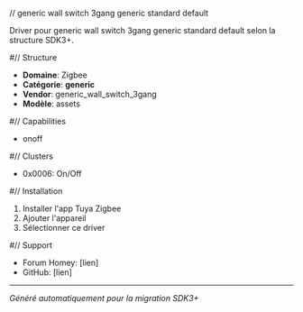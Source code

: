 // generic wall switch 3gang   generic   standard default

Driver pour generic wall switch 3gang   generic   standard default selon la structure SDK3+.

#// Structure
- **Domaine**: Zigbee
- **Catégorie**: __generic__
- **Vendor**: generic_wall_switch_3gang
- **Modèle**: assets

#// Capabilities
- onoff

#// Clusters
- 0x0006: On/Off

#// Installation
1. Installer l'app Tuya Zigbee
2. Ajouter l'appareil
3. Sélectionner ce driver

#// Support
- Forum Homey: [lien]
- GitHub: [lien]

---
*Généré automatiquement pour la migration SDK3+*
